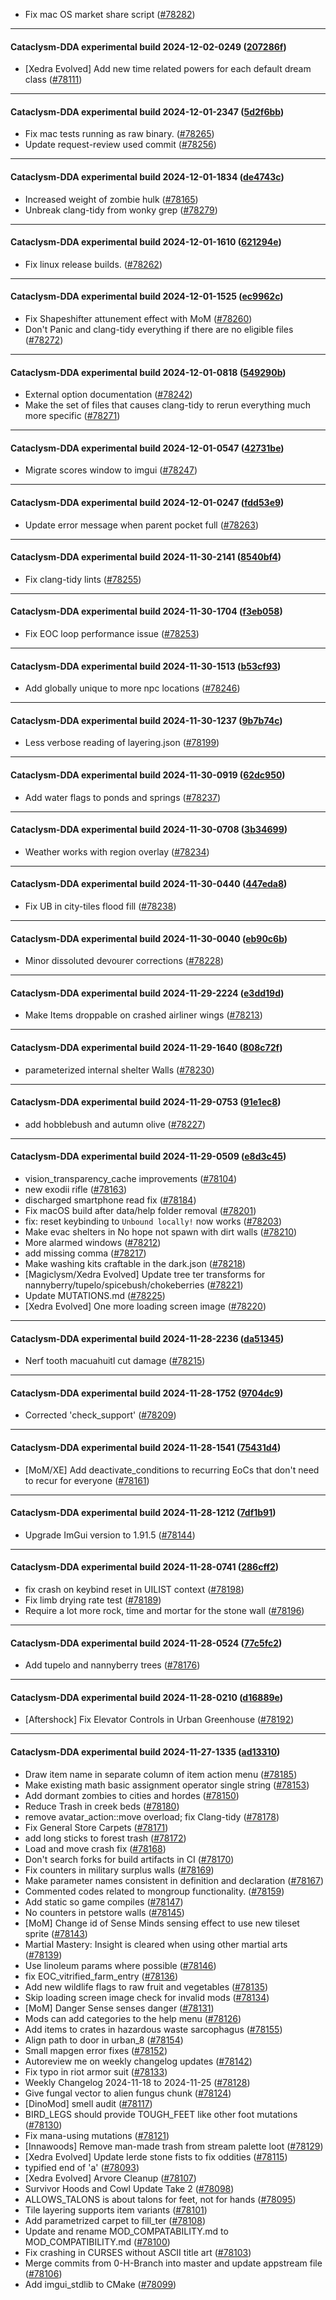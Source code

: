 * Fix mac OS market share script ([#78282](https://github.com/CleverRaven/Cataclysm-DDA/pull/78282))

---

#### Cataclysm-DDA experimental build 2024-12-02-0249 ([207286f](https://github.com/CleverRaven/Cataclysm-DDA/releases/tag/cdda-experimental-2024-12-02-0249))

* [Xedra Evolved] Add new time related powers for each default dream class ([#78111](https://github.com/CleverRaven/Cataclysm-DDA/pull/78111))

---

#### Cataclysm-DDA experimental build 2024-12-01-2347 ([5d2f6bb](https://github.com/CleverRaven/Cataclysm-DDA/releases/tag/cdda-experimental-2024-12-01-2347))

* Fix mac tests running as raw binary. ([#78265](https://github.com/CleverRaven/Cataclysm-DDA/pull/78265))
* Update request-review used commit ([#78256](https://github.com/CleverRaven/Cataclysm-DDA/pull/78256))

---

#### Cataclysm-DDA experimental build 2024-12-01-1834 ([de4743c](https://github.com/CleverRaven/Cataclysm-DDA/releases/tag/cdda-experimental-2024-12-01-1834))

* Increased weight of zombie hulk ([#78165](https://github.com/CleverRaven/Cataclysm-DDA/pull/78165))
* Unbreak clang-tidy from wonky grep ([#78279](https://github.com/CleverRaven/Cataclysm-DDA/pull/78279))

---

#### Cataclysm-DDA experimental build 2024-12-01-1610 ([621294e](https://github.com/CleverRaven/Cataclysm-DDA/releases/tag/cdda-experimental-2024-12-01-1610))

* Fix linux release builds. ([#78262](https://github.com/CleverRaven/Cataclysm-DDA/pull/78262))

---

#### Cataclysm-DDA experimental build 2024-12-01-1525 ([ec9962c](https://github.com/CleverRaven/Cataclysm-DDA/releases/tag/cdda-experimental-2024-12-01-1525))

* Fix Shapeshifter attunement effect with MoM ([#78260](https://github.com/CleverRaven/Cataclysm-DDA/pull/78260))
* Don't Panic and clang-tidy everything if there are no eligible files ([#78272](https://github.com/CleverRaven/Cataclysm-DDA/pull/78272))

---

#### Cataclysm-DDA experimental build 2024-12-01-0818 ([549290b](https://github.com/CleverRaven/Cataclysm-DDA/releases/tag/cdda-experimental-2024-12-01-0818))

* External option documentation ([#78242](https://github.com/CleverRaven/Cataclysm-DDA/pull/78242))
* Make the set of files that causes clang-tidy to rerun everything much more specific ([#78271](https://github.com/CleverRaven/Cataclysm-DDA/pull/78271))

---

#### Cataclysm-DDA experimental build 2024-12-01-0547 ([42731be](https://github.com/CleverRaven/Cataclysm-DDA/releases/tag/cdda-experimental-2024-12-01-0547))

* Migrate scores window to imgui ([#78247](https://github.com/CleverRaven/Cataclysm-DDA/pull/78247))

---

#### Cataclysm-DDA experimental build 2024-12-01-0247 ([fdd53e9](https://github.com/CleverRaven/Cataclysm-DDA/releases/tag/cdda-experimental-2024-12-01-0247))

* Update error message when parent pocket full ([#78263](https://github.com/CleverRaven/Cataclysm-DDA/pull/78263))

---

#### Cataclysm-DDA experimental build 2024-11-30-2141 ([8540bf4](https://github.com/CleverRaven/Cataclysm-DDA/releases/tag/cdda-experimental-2024-11-30-2141))

* Fix clang-tidy lints ([#78255](https://github.com/CleverRaven/Cataclysm-DDA/pull/78255))

---

#### Cataclysm-DDA experimental build 2024-11-30-1704 ([f3eb058](https://github.com/CleverRaven/Cataclysm-DDA/releases/tag/cdda-experimental-2024-11-30-1704))

* Fix EOC loop performance issue ([#78253](https://github.com/CleverRaven/Cataclysm-DDA/pull/78253))

---

#### Cataclysm-DDA experimental build 2024-11-30-1513 ([b53cf93](https://github.com/CleverRaven/Cataclysm-DDA/releases/tag/cdda-experimental-2024-11-30-1513))

* Add globally unique to more npc locations ([#78246](https://github.com/CleverRaven/Cataclysm-DDA/pull/78246))

---

#### Cataclysm-DDA experimental build 2024-11-30-1237 ([9b7b74c](https://github.com/CleverRaven/Cataclysm-DDA/releases/tag/cdda-experimental-2024-11-30-1237))

* Less verbose reading of layering.json ([#78199](https://github.com/CleverRaven/Cataclysm-DDA/pull/78199))

---

#### Cataclysm-DDA experimental build 2024-11-30-0919 ([62dc950](https://github.com/CleverRaven/Cataclysm-DDA/releases/tag/cdda-experimental-2024-11-30-0919))

* Add water flags to ponds and springs ([#78237](https://github.com/CleverRaven/Cataclysm-DDA/pull/78237))

---

#### Cataclysm-DDA experimental build 2024-11-30-0708 ([3b34699](https://github.com/CleverRaven/Cataclysm-DDA/releases/tag/cdda-experimental-2024-11-30-0708))

* Weather works with region overlay ([#78234](https://github.com/CleverRaven/Cataclysm-DDA/pull/78234))

---

#### Cataclysm-DDA experimental build 2024-11-30-0440 ([447eda8](https://github.com/CleverRaven/Cataclysm-DDA/releases/tag/cdda-experimental-2024-11-30-0440))

* Fix UB in city-tiles flood fill ([#78238](https://github.com/CleverRaven/Cataclysm-DDA/pull/78238))

---

#### Cataclysm-DDA experimental build 2024-11-30-0040 ([eb90c6b](https://github.com/CleverRaven/Cataclysm-DDA/releases/tag/cdda-experimental-2024-11-30-0040))

* Minor dissoluted devourer corrections ([#78228](https://github.com/CleverRaven/Cataclysm-DDA/pull/78228))

---

#### Cataclysm-DDA experimental build 2024-11-29-2224 ([e3dd19d](https://github.com/CleverRaven/Cataclysm-DDA/releases/tag/cdda-experimental-2024-11-29-2224))

* Make Items droppable on crashed airliner wings ([#78213](https://github.com/CleverRaven/Cataclysm-DDA/pull/78213))

---

#### Cataclysm-DDA experimental build 2024-11-29-1640 ([808c72f](https://github.com/CleverRaven/Cataclysm-DDA/releases/tag/cdda-experimental-2024-11-29-1640))

* parameterized internal shelter Walls ([#78230](https://github.com/CleverRaven/Cataclysm-DDA/pull/78230))

---

#### Cataclysm-DDA experimental build 2024-11-29-0753 ([91e1ec8](https://github.com/CleverRaven/Cataclysm-DDA/releases/tag/cdda-experimental-2024-11-29-0753))

* add hobblebush and autumn olive ([#78227](https://github.com/CleverRaven/Cataclysm-DDA/pull/78227))

---

#### Cataclysm-DDA experimental build 2024-11-29-0509 ([e8d3c45](https://github.com/CleverRaven/Cataclysm-DDA/releases/tag/cdda-experimental-2024-11-29-0509))

* vision_transparency_cache improvements ([#78104](https://github.com/CleverRaven/Cataclysm-DDA/pull/78104))
* new exodii rifle ([#78163](https://github.com/CleverRaven/Cataclysm-DDA/pull/78163))
* discharged smartphone read fix ([#78184](https://github.com/CleverRaven/Cataclysm-DDA/pull/78184))
* Fix macOS build after data/help folder removal ([#78201](https://github.com/CleverRaven/Cataclysm-DDA/pull/78201))
* fix: reset keybinding to `Unbound locally!` now works ([#78203](https://github.com/CleverRaven/Cataclysm-DDA/pull/78203))
* Make evac shelters in No hope not spawn with dirt walls ([#78210](https://github.com/CleverRaven/Cataclysm-DDA/pull/78210))
* More alarmed windows ([#78212](https://github.com/CleverRaven/Cataclysm-DDA/pull/78212))
* add missing comma ([#78217](https://github.com/CleverRaven/Cataclysm-DDA/pull/78217))
* Make washing kits craftable in the dark.json ([#78218](https://github.com/CleverRaven/Cataclysm-DDA/pull/78218))
* [Magiclysm/Xedra Evolved] Update tree ter transforms for nannyberry/tupelo/spicebush/chokeberries ([#78221](https://github.com/CleverRaven/Cataclysm-DDA/pull/78221))
* Update MUTATIONS.md ([#78225](https://github.com/CleverRaven/Cataclysm-DDA/pull/78225))
* [Xedra Evolved] One more loading screen image ([#78220](https://github.com/CleverRaven/Cataclysm-DDA/pull/78220))

---

#### Cataclysm-DDA experimental build 2024-11-28-2236 ([da51345](https://github.com/CleverRaven/Cataclysm-DDA/releases/tag/cdda-experimental-2024-11-28-2236))

* Nerf tooth macuahuitl cut damage ([#78215](https://github.com/CleverRaven/Cataclysm-DDA/pull/78215))

---

#### Cataclysm-DDA experimental build 2024-11-28-1752 ([9704dc9](https://github.com/CleverRaven/Cataclysm-DDA/releases/tag/cdda-experimental-2024-11-28-1752))

* Corrected 'check_support' ([#78209](https://github.com/CleverRaven/Cataclysm-DDA/pull/78209))

---

#### Cataclysm-DDA experimental build 2024-11-28-1541 ([75431d4](https://github.com/CleverRaven/Cataclysm-DDA/releases/tag/cdda-experimental-2024-11-28-1541))

* [MoM/XE] Add deactivate_conditions to recurring EoCs that don't need to recur for everyone ([#78161](https://github.com/CleverRaven/Cataclysm-DDA/pull/78161))

---

#### Cataclysm-DDA experimental build 2024-11-28-1212 ([7df1b91](https://github.com/CleverRaven/Cataclysm-DDA/releases/tag/cdda-experimental-2024-11-28-1212))

* Upgrade ImGui version to 1.91.5 ([#78144](https://github.com/CleverRaven/Cataclysm-DDA/pull/78144))

---

#### Cataclysm-DDA experimental build 2024-11-28-0741 ([286cff2](https://github.com/CleverRaven/Cataclysm-DDA/releases/tag/cdda-experimental-2024-11-28-0741))

* fix crash on keybind reset in UILIST context ([#78198](https://github.com/CleverRaven/Cataclysm-DDA/pull/78198))
* Fix limb drying rate test ([#78189](https://github.com/CleverRaven/Cataclysm-DDA/pull/78189))
* Require a lot more rock, time and mortar for the stone wall ([#78196](https://github.com/CleverRaven/Cataclysm-DDA/pull/78196))

---

#### Cataclysm-DDA experimental build 2024-11-28-0524 ([77c5fc2](https://github.com/CleverRaven/Cataclysm-DDA/releases/tag/cdda-experimental-2024-11-28-0524))

* Add tupelo and nannyberry trees ([#78176](https://github.com/CleverRaven/Cataclysm-DDA/pull/78176))

---

#### Cataclysm-DDA experimental build 2024-11-28-0210 ([d16889e](https://github.com/CleverRaven/Cataclysm-DDA/releases/tag/cdda-experimental-2024-11-28-0210))

* [Aftershock] Fix Elevator Controls in Urban Greenhouse ([#78192](https://github.com/CleverRaven/Cataclysm-DDA/pull/78192))

---

#### Cataclysm-DDA experimental build 2024-11-27-1335 ([ad13310](https://github.com/CleverRaven/Cataclysm-DDA/releases/tag/cdda-experimental-2024-11-27-1335))

* Draw item name in separate column of item action menu ([#78185](https://github.com/CleverRaven/Cataclysm-DDA/pull/78185))
* Make existing math basic assignment operator single string ([#78153](https://github.com/CleverRaven/Cataclysm-DDA/pull/78153))
* Add dormant zombies to cities and hordes ([#78150](https://github.com/CleverRaven/Cataclysm-DDA/pull/78150))
* Reduce Trash in creek beds ([#78180](https://github.com/CleverRaven/Cataclysm-DDA/pull/78180))
* remove avatar_action::move overload; fix Clang-tidy ([#78178](https://github.com/CleverRaven/Cataclysm-DDA/pull/78178))
* Fix General Store Carpets ([#78171](https://github.com/CleverRaven/Cataclysm-DDA/pull/78171))
* add long sticks to forest trash ([#78172](https://github.com/CleverRaven/Cataclysm-DDA/pull/78172))
* Load and move crash fix ([#78168](https://github.com/CleverRaven/Cataclysm-DDA/pull/78168))
* Don't search forks for build artifacts in CI ([#78170](https://github.com/CleverRaven/Cataclysm-DDA/pull/78170))
* Fix counters in military surplus walls ([#78169](https://github.com/CleverRaven/Cataclysm-DDA/pull/78169))
* Make parameter names consistent in definition and declaration ([#78167](https://github.com/CleverRaven/Cataclysm-DDA/pull/78167))
* Commented codes related to mongroup functionality. ([#78159](https://github.com/CleverRaven/Cataclysm-DDA/pull/78159))
* Add static so game compiles ([#78147](https://github.com/CleverRaven/Cataclysm-DDA/pull/78147))
* No counters in petstore walls ([#78145](https://github.com/CleverRaven/Cataclysm-DDA/pull/78145))
* [MoM] Change id of Sense Minds sensing effect to use new tileset sprite ([#78143](https://github.com/CleverRaven/Cataclysm-DDA/pull/78143))
* Martial Mastery: Insight is cleared when using other martial arts ([#78139](https://github.com/CleverRaven/Cataclysm-DDA/pull/78139))
* Use linoleum params where possible ([#78146](https://github.com/CleverRaven/Cataclysm-DDA/pull/78146))
* fix EOC_vitrified_farm_entry ([#78136](https://github.com/CleverRaven/Cataclysm-DDA/pull/78136))
* Add new wildlife flags to raw fruit and vegetables ([#78135](https://github.com/CleverRaven/Cataclysm-DDA/pull/78135))
* Skip loading screen image check for invalid mods ([#78134](https://github.com/CleverRaven/Cataclysm-DDA/pull/78134))
* [MoM] Danger Sense senses danger ([#78131](https://github.com/CleverRaven/Cataclysm-DDA/pull/78131))
* Mods can add categories to the help menu ([#78126](https://github.com/CleverRaven/Cataclysm-DDA/pull/78126))
* Add items to crates in hazardous waste sarcophagus ([#78155](https://github.com/CleverRaven/Cataclysm-DDA/pull/78155))
* Align path to door in urban_8 ([#78154](https://github.com/CleverRaven/Cataclysm-DDA/pull/78154))
* Small mapgen error fixes ([#78152](https://github.com/CleverRaven/Cataclysm-DDA/pull/78152))
* Autoreview me on weekly changelog updates ([#78142](https://github.com/CleverRaven/Cataclysm-DDA/pull/78142))
* Fix typo in riot armor suit ([#78133](https://github.com/CleverRaven/Cataclysm-DDA/pull/78133))
* Weekly Changelog 2024-11-18 to 2024-11-25 ([#78128](https://github.com/CleverRaven/Cataclysm-DDA/pull/78128))
* Give fungal vector to alien fungus chunk ([#78124](https://github.com/CleverRaven/Cataclysm-DDA/pull/78124))
* [DinoMod] smell audit ([#78117](https://github.com/CleverRaven/Cataclysm-DDA/pull/78117))
* BIRD_LEGS should provide TOUGH_FEET like other foot mutations ([#78130](https://github.com/CleverRaven/Cataclysm-DDA/pull/78130))
* Fix mana-using mutations ([#78121](https://github.com/CleverRaven/Cataclysm-DDA/pull/78121))
* [Innawoods] Remove man-made trash from stream palette loot ([#78129](https://github.com/CleverRaven/Cataclysm-DDA/pull/78129))
* [Xedra Evolved] Update Ierde stone fists to fix oddities ([#78115](https://github.com/CleverRaven/Cataclysm-DDA/pull/78115))
* typified end of 'a' ([#78093](https://github.com/CleverRaven/Cataclysm-DDA/pull/78093))
* [Xedra Evolved] Arvore Cleanup ([#78107](https://github.com/CleverRaven/Cataclysm-DDA/pull/78107))
* Survivor Hoods and Cowl Update Take 2 ([#78098](https://github.com/CleverRaven/Cataclysm-DDA/pull/78098))
* ALLOWS_TALONS is about talons for feet, not for hands ([#78095](https://github.com/CleverRaven/Cataclysm-DDA/pull/78095))
* Tile layering supports item variants ([#78101](https://github.com/CleverRaven/Cataclysm-DDA/pull/78101))
* Add parametrized carpet to fill_ter ([#78108](https://github.com/CleverRaven/Cataclysm-DDA/pull/78108))
* Update and rename MOD_COMPATABILITY.md to MOD_COMPATIBILITY.md ([#78100](https://github.com/CleverRaven/Cataclysm-DDA/pull/78100))
* Fix crashing in CURSES without ASCII title art ([#78103](https://github.com/CleverRaven/Cataclysm-DDA/pull/78103))
* Merge commits from 0-H-Branch into master and update appstream file ([#78106](https://github.com/CleverRaven/Cataclysm-DDA/pull/78106))
* Add imgui_stdlib to CMake ([#78099](https://github.com/CleverRaven/Cataclysm-DDA/pull/78099))
